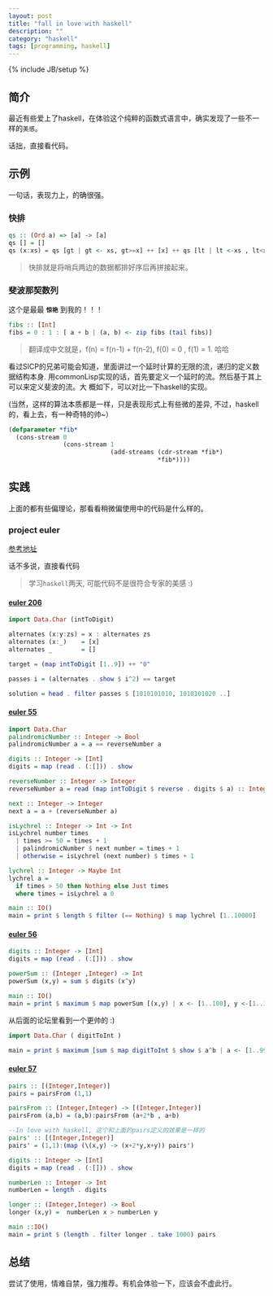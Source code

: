 ```yaml
---
layout: post
title: "fall in love with haskell"
description: ""
category: "haskell"
tags: [programming, haskell]
---
```

{% include JB/setup %}

## 简介

最近有些爱上了haskell，在体验这个纯粹的函数式语言中，确实发现了一些不一样的`美感`。

话拙，直接看代码。

## 示例
一句话，表现力上，的确很强。
### 快排
``` haskell
qs :: (Ord a) => [a] -> [a]
qs [] = []
qs (x:xs) = qs [gt | gt <- xs, gt>=x] ++ [x] ++ qs [lt | lt <-xs , lt<x]
```
> 快排就是将哨兵两边的数据都排好序后再拼接起来。

### 斐波那契数列
这个是最最 **`惊艳`** 到我的！！！

``` haskell
fibs :: [Int]
fibs = 0 : 1 : [ a + b | (a, b) <- zip fibs (tail fibs)]
```

> 翻译成中文就是，f(n) = f(n-1) + f(n-2), f(0) = 0 , f(1) = 1. 哈哈

看过SICP的兄弟可能会知道，里面讲过一个延时计算的无限的流，递归的定义数据结构本身.
用commonLisp实现的话，首先要定义一个延时的流。然后基于其上可以来定义斐波的流。大
概如下，可以对比一下haskell的实现。

(当然，这样的算法本质都是一样，只是表现形式上有些微的差异, 不过，haskell的，看上去，有一种奇特的帅~）

``` lisp
(defparameter *fib*
  (cons-stream 0
               (cons-stream 1
                            (add-streams (cdr-stream *fib*)
                                         *fib*))))
```

## 实践
上面的都有些偏理论，那看看稍微偏使用中的代码是什么样的。

### project euler
[参考地址](http://projecteuler.net/problems)

话不多说，直接看代码

> 学习`haskell`两天, 可能代码不是很符合专家的美感 :)

#### [euler 206](https://projecteuler.net/problem=206)

``` haskell
import Data.Char (intToDigit)

alternates (x:y:zs) = x : alternates zs
alternates (x:_)    = [x]
alternates _        = []

target = (map intToDigit [1..9]) ++ "0"

passes i = (alternates . show $ i^2) == target

solution = head . filter passes $ [1010101010, 1010101020 ..]
```

#### [euler 55](https://projecteuler.net/problem=55)

``` haskell
import Data.Char
palindromicNumber :: Integer -> Bool
palindromicNumber a = a == reverseNumber a

digits :: Integer -> [Int]
digits = map (read . (:[])) . show

reverseNumber :: Integer -> Integer
reverseNumber a = read (map intToDigit $ reverse . digits $ a) :: Integer

next :: Integer -> Integer
next a = a + (reverseNumber a)

isLychrel :: Integer -> Int -> Int
isLychrel number times
  | times >= 50 = times + 1
  | palindromicNumber $ next number = times + 1
  | otherwise = isLychrel (next number) $ times + 1

lychrel :: Integer -> Maybe Int
lychrel a =
  if times > 50 then Nothing else Just times
  where times = isLychrel a 0

main :: IO()
main = print $ length $ filter (== Nothing) $ map lychrel [1..10000]
```

#### [euler 56](https://projecteuler.net/problem=56)

``` haskell
digits :: Integer -> [Int]
digits = map (read . (:[])) . show

powerSum :: (Integer ,Integer) -> Int
powerSum (x,y) = sum $ digits (x^y)

main :: IO()
main = print $ maximum $ map powerSum [(x,y) | x <- [1..100], y <-[1..100]]
```

从后面的论坛里看到一个更帅的 :)

``` haskell
import Data.Char ( digitToInt )

main = print $ maximum [sum $ map digitToInt $ show $ a^b | a <- [1..99], b <- [1..99]]
```

#### [euler 57](https://projecteuler.net/problem=56)
``` haskell
pairs :: [(Integer,Integer)]
pairs = pairsFrom (1,1)

pairsFrom :: (Integer,Integer) -> [(Integer,Integer)]
pairsFrom (a,b) = (a,b):pairsFrom (a+2*b , a+b)

--In love with haskell, 这个和上面的pairs定义的效果是一样的
pairs' :: [(Integer,Integer)]
pairs' = (1,1):(map (\(x,y) -> (x+2*y,x+y)) pairs')

digits :: Integer -> [Int]
digits = map (read . (:[])) . show

numberLen :: Integer -> Int
numberLen = length . digits

longer :: (Integer,Integer) -> Bool
longer (x,y) =  numberLen x > numberLen y

main ::IO()
main = print $ (length . filter longer . take 1000) pairs
```

## 总结
尝试了使用，情难自禁，强力推荐。有机会体验一下，应该会不虚此行。
